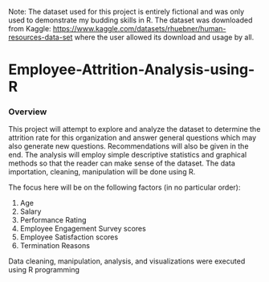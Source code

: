 Note: The dataset used for this project is entirely fictional and was only used to demonstrate my budding skills in R. The dataset was downloaded from Kaggle: https://www.kaggle.com/datasets/rhuebner/human-resources-data-set where the user allowed its download and usage by all.

# Employee-Attrition-Analysis-using-R

### Overview

This project will attempt to explore and analyze the dataset to determine the attrition rate for this organization and answer general questions which may also generate new questions. Recommendations will also be given in the end. The analysis will employ simple descriptive statistics and graphical methods so that the reader can make sense of the dataset. The data importation, cleaning, manipulation will be done using R.

The focus here will be on the following factors (in no particular order):

1. Age
2. Salary
3. Performance Rating
4. Employee Engagement Survey scores
5. Employee Satisfaction scores
6. Termination Reasons

Data cleaning, manipulation, analysis, and visualizations were executed using R programming
